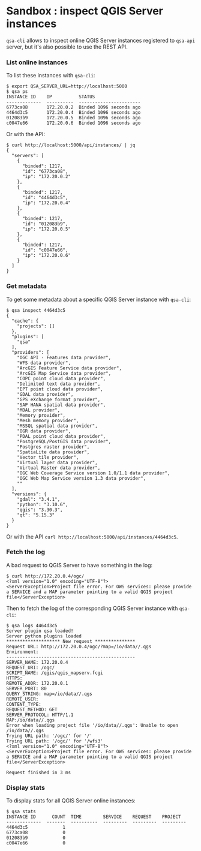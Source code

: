 # Sandbox : inspect QGIS Server instances

`qsa-cli` allows to inspect online QGIS Server instances registered to
`qsa-api` server, but it's also possible to use the REST API.

### List online instances

To list these instances with `qsa-cli`:

```` shell
$ export QSA_SERVER_URL=http://localhost:5000
$ qsa ps
INSTANCE ID    IP          STATUS
-------------  ----------  -----------------------
6773ca08       172.20.0.2  Binded 1096 seconds ago
4464d3c5       172.20.0.4  Binded 1096 seconds ago
012083b9       172.20.0.5  Binded 1096 seconds ago
c0047e66       172.20.0.6  Binded 1096 seconds ago
````

Or with the API:

```` shell
$ curl http://localhost:5000/api/instances/ | jq
{
  "servers": [
    {
      "binded": 1217,
      "id": "6773ca08",
      "ip": "172.20.0.2"
    },
    {
      "binded": 1217,
      "id": "4464d3c5",
      "ip": "172.20.0.4"
    },
    {
      "binded": 1217,
      "id": "012083b9",
      "ip": "172.20.0.5"
    },
    {
      "binded": 1217,
      "id": "c0047e66",
      "ip": "172.20.0.6"
    }
  ]
}
````


### Get metadata

To get some metadata about a specific QGIS Server instance with `qsa-cli`:

```` shell
$ qsa inspect 4464d3c5
{
  "cache": {
    "projects": []
  },
  "plugins": [
    "qsa"
  ],
  "providers": [
    "OGC API - Features data provider",
    "WFS data provider",
    "ArcGIS Feature Service data provider",
    "ArcGIS Map Service data provider",
    "COPC point cloud data provider",
    "Delimited text data provider",
    "EPT point cloud data provider",
    "GDAL data provider",
    "GPS eXchange format provider",
    "SAP HANA spatial data provider",
    "MDAL provider",
    "Memory provider",
    "Mesh memory provider",
    "MSSQL spatial data provider",
    "OGR data provider",
    "PDAL point cloud data provider",
    "PostgreSQL/PostGIS data provider",
    "Postgres raster provider",
    "SpatiaLite data provider",
    "Vector tile provider",
    "Virtual layer data provider",
    "Virtual Raster data provider",
    "OGC Web Coverage Service version 1.0/1.1 data provider",
    "OGC Web Map Service version 1.3 data provider",
    ""
  ],
  "versions": {
    "gdal": "3.4.1",
    "python": "3.10.6",
    "qgis": "3.30.3",
    "qt": "5.15.3"
  }
}
````

Or with the API ``curl http://localhost:5000/api/instances/4464d3c5``.


### Fetch the log

A bad request to QGIS Server to have something in the log:

```` shell
$ curl http://172.20.0.4/ogc/
<?xml version="1.0" encoding="UTF-8"?>
<ServerException>Project file error. For OWS services: please provide a SERVICE and a MAP parameter pointing to a valid QGIS project file</ServerException>
````

Then to fetch the log of the corresponding QGIS Server instance with `qsa-cli`:

```` shell
$ qsa logs 4464d3c5
Server plugin qsa loaded!
Server python plugins loaded
******************** New request ***************
Request URL: http://172.20.0.4/ogc/?map=/io/data//.qgs
Environment:
------------------------------------------------
SERVER_NAME: 172.20.0.4
REQUEST_URI: /ogc/
SCRIPT_NAME: /qgis/qgis_mapserv.fcgi
HTTPS:
REMOTE_ADDR: 172.20.0.1
SERVER_PORT: 80
QUERY_STRING: map=/io/data//.qgs
REMOTE_USER:
CONTENT_TYPE:
REQUEST_METHOD: GET
SERVER_PROTOCOL: HTTP/1.1
MAP:/io/data//.qgs
Error when loading project file '/io/data//.qgs': Unable to open /io/data//.qgs
Trying URL path: '/ogc/' for '/'
Trying URL path: '/ogc/' for '/wfs3'
<?xml version="1.0" encoding="UTF-8"?>
<ServerException>Project file error. For OWS services: please provide a SERVICE and a MAP parameter pointing to a valid QGIS project file</ServerException>

Request finished in 3 ms
````


### Display stats

To display stats for all QGIS Server online instances:

```` shell
$ qsa stats
INSTANCE ID      COUNT  TIME        SERVICE    REQUEST    PROJECT
-------------  -------  ----------  ---------  ---------  ---------
4464d3c5             1
6773ca08             0
012083b9             0
c0047e66             0
````
